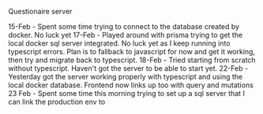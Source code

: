Questionaire server

15-Feb - Spent some time trying to connect to the database created by docker. No luck yet
17-Feb - Played around with prisma trying to get the local docker sql server integrated. No luck yet as I keep running into typescript errors. Plan is to fallback to javascript for now and get it working, then try and migrate back to typescript.
18-Feb - Tried starting from scratch without typescript. Haven't got the server to be able to start yet.
22-Feb - Yesterday got the server working properly with typescript and using the local docker database. Frontend now links up too with query and mutations
23 Feb - Spent some time this morning trying to set up a sql server that I can link the production env to
